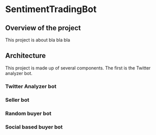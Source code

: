 # SentimentTradingBot
## Overview of the project
This project is about bla bla bla

## Architecture
This project is made up of several components. The first is the Twitter analyzer bot.

### Twitter Analyzer bot

### Seller bot

### Random buyer bot

### Social based buyer bot
